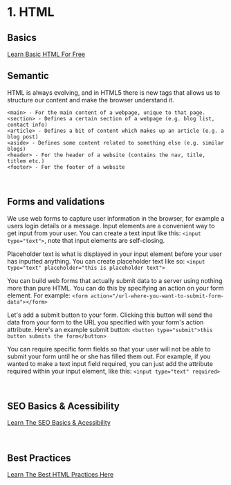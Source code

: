 # 1. HTML

## Basics
<a href="https://www.freecodecamp.org/learn/responsive-web-design/basic-html-and-html5/">Learn Basic HTML For Free</a>
<br>

## Semantic
HTML is always evolving, and in HTML5 there is new tags that allows us to structure our content and make the browser understand it.

`<main> - For the main content of a webpage, unique to that page.` <br>
`<section> - Defines a certain section of a webpage (e.g. blog list, contact info)` <br>
`<article> - Defines a bit of content which makes up an article (e.g. a blog post)` <br>
`<aside> - Defines some content related to something else (e.g. similar blogs)` <br>
`<header> - For the header of a website (contains the nav, title, titlem etc.)` <br>
`<footer> - For the footer of a website`

<br>

## Forms and validations
We use web forms to capture user information in the browser, for example a users login details or a message. Input elements are a convenient way to get input from your user. You can create a text input like this: `<input type="text">`, note that input elements are self-closing.

Placeholder text is what is displayed in your input element before your user has inputted anything. You can create placeholder text like so: `<input type="text" placeholder="this is placeholder text">`

You can build web forms that actually submit data to a server using nothing more than pure HTML. You can do this by specifying an action on your form element. For example: `<form action="/url-where-you-want-to-submit-form-data"></form>`

Let's add a submit button to your form. Clicking this button will send the data from your form to the URL you specified with your form's action attribute. Here's an example submit button: `<button type="submit">this button submits the form</button>`

You can require specific form fields so that your user will not be able to submit your form until he or she has filled them out. For example, if you wanted to make a text input field required, you can just add the attribute required within your input element, like this: `<input type="text" required>`

<br>

## SEO Basics & Acessibility
<a href="https://html.com/seo/">Learn The SEO Basics & Acessibility</a>

<br>

## Best Practices
<a href="https://medium.com/swlh/10-best-practices-for-html-542fb923b93">Learn The Best HTML Practices Here</a>





